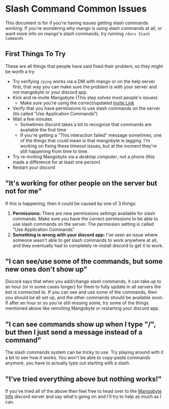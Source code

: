 <!-- Note that parts of this file are auto-generated, which is why theres some html comment placeholders below -->
# Slash Command Common Issues

This document is for if you're having issues getting slash commands working. If you're wondering why mango is using slash commands at all, or want more info on mango's slash commands, try running `/docs Slash Commands`

## First Things To Try
These are all things that people have said fixed their problem, so they might be worth a try
- Try verifying `/ping` works via a DM with mango or on the help server first, that way you can make sure the problem is with your server and not mangobyte or your discord app.
- Kick and re-invite Mangobyte (This step solves most people's issues)
  - Make sure you're using the correct/updated <!-- INVITE_LINK_START -->[Invite Link](https://discordapp.com/oauth2/authorize?permissions=314432&scope=bot%20applications.commands&client_id=213476188037971968)<!-- INVITE_LINK_END -->
- Verify that you have permissions to use slash commands on the server (its called "Use Application Commands")
- Wait a few minutes 
  - Sometimes discord takes a bit to recognize that commands are available the first time
  - If you're getting a "This interaction failed" message sometimes, one of the things that could mean is that mangobyte is lagging. I'm working on fixing these timeout issues, but at the moment they're still happening from time to time.
- Try re-inviting Mangobyte via a *desktop computer*, not a phone (this made a difference for at least one person)
- Restart your discord

## "It's working for other people on the server but not for me"

If this is happening, then it could be caused by one of 3 things:
1. **Permissions:** There are new permissions settings available for slash commands. Make sure you have the correct permissions to be able to use slash commands on the server. The permission setting is called "Use Application Commands"
2. **Something is wrong with your discord app:** I've seen an issue where someone wasn't able to get slash commands to work anywhere at all, and they eventually had to completely re-install discord to get it to work. 

## "I can see/use some of the commands, but some new ones don't show up"

Discord says that when you add/change slash commands, it can take up to an hour (or in some cases longer) for them to fully update in all servers the bot is connected to. If you can see and use some of the commands, then you should be all set up, and the other commands should be available soon. If after an hour or so you're still missing some, try some of the things mentioned above like reinviting Mangobyte or restarting your discord app.

## "I can see commands show up when I type "/", but then I just send a message instead of a command"

The slash commands system can be tricky to use. Try playing around with it a bit to see how it works. You won't be able to copy-paste commands anymore, you have to actually type out starting with a slash. 

## "I've tried everything above but nothing works!"

If you've tried all of the above then feel free to head over to the [Mangobyte Info](https://discord.gg/d6WWHxx) discord server and say what's going on and I'll try to help as much as I can.